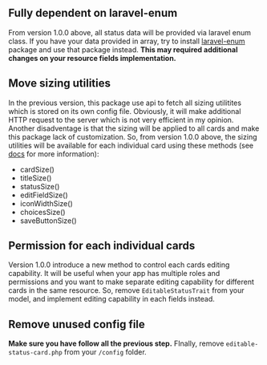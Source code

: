 ## Fully dependent on laravel-enum

From version 1.0.0 above, all status data will be provided via laravel enum class. If you have your data provided in array, try to install [laravel-enum](https://github.com/BenSampo/laravel-enum) package and use that package instead. **This may required additional changes on your resource fields implementation.**

## Move sizing utilities

In the previous version, this package use api to fetch all sizing utilitites which is stored on its own config file. Obviously, it will make additional HTTP request to the server which is not very efficient in my opinion. Another disadventage is that the sizing will be applied to all cards and make this package lack of customization. So, from version 1.0.0 above, the sizing utilities will be available for each individual card using these methods (see [docs](README.md) for more information):

- cardSize()
- titleSize()
- statusSize()
- editFieldSize()
- iconWidthSize()
- choicesSize()
- saveButtonSize()

## Permission for each individual cards

Version 1.0.0 introduce a new method to control each cards editing capability. It will be useful when your app has multiple roles and permissions and you want to make separate editing capability for different cards in the same resource. So, remove `EditableStatusTrait` from your model, and implement editing capability in each fields instead.

## Remove unused config file

**Make sure you have follow all the previous step.** FInally, remove `editable-status-card.php` from your `/config` folder.
